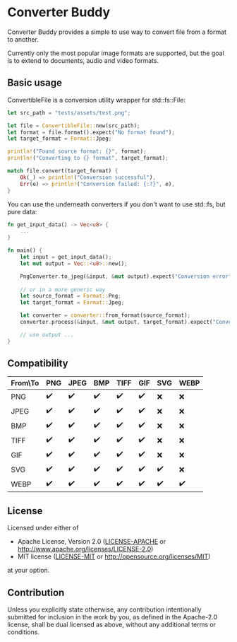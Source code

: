 # Converter Buddy

Converter Buddy provides a simple to use way to convert file from a format to another.

Currently only the most popular image formats are supported, but the goal is to extend to documents, audio and video formats.

## Basic usage

ConvertibleFile is a conversion utility wrapper for std::fs::File: 
```rust
let src_path = "tests/assets/test.png";

let file = ConvertibleFile::new(src_path);
let format = file.format().expect("No format found");
let target_format = Format::Jpeg;

println!("Found source format: {}", format);
println!("Converting to {} format", target_format);

match file.convert(target_format) {
    Ok(_) => println!("Conversion successful"),
    Err(e) => println!("Conversion failed: {:?}", e),
}
```

You can use the underneath converters if you don't want to use std::fs, but pure data:
```rust
fn get_input_data() -> Vec<u8> {
    ...
}

fn main() {
    let input = get_input_data();
    let mut output = Vec::<u8>::new();

    PngConverter.to_jpeg(&input, &mut output).expect("Conversion error");
    
    // or in a more generic way
    let source_format = Format::Png;
    let target_format = Format::Jpeg;

    let converter = converter::from_format(source_format);
    converter.process(&input, &mut output, target_format).expect("Conversion error");

    // use output ...
}
```

## Compatibility

| From\To | PNG                | JPEG               | BMP                | TIFF               | GIF                | SVG                | WEBP               |
|---------|--------------------|--------------------|--------------------|--------------------|--------------------|--------------------|--------------------|
| PNG     | :heavy_check_mark: | :heavy_check_mark: | :heavy_check_mark: | :heavy_check_mark: | :heavy_check_mark: | :x:                | :x:                |
| JPEG    | :heavy_check_mark: | :heavy_check_mark: | :heavy_check_mark: | :heavy_check_mark: | :heavy_check_mark: | :x:                | :x:                |
| BMP     | :heavy_check_mark: | :heavy_check_mark: | :heavy_check_mark: | :heavy_check_mark: | :heavy_check_mark: | :x:                | :x:                |
| TIFF    | :heavy_check_mark: | :heavy_check_mark: | :heavy_check_mark: | :heavy_check_mark: | :heavy_check_mark: | :x:                | :x:                |
| GIF     | :heavy_check_mark: | :heavy_check_mark: | :heavy_check_mark: | :heavy_check_mark: | :heavy_check_mark: | :x:                | :x:                |
| SVG     | :heavy_check_mark: | :heavy_check_mark: | :heavy_check_mark: | :heavy_check_mark: | :heavy_check_mark: | :heavy_check_mark: | :x:                |
| WEBP    | :heavy_check_mark: | :heavy_check_mark: | :heavy_check_mark: | :heavy_check_mark: | :heavy_check_mark: | :heavy_check_mark: | :heavy_check_mark: |

## License

Licensed under either of

 * Apache License, Version 2.0
   ([LICENSE-APACHE](LICENSE-APACHE) or http://www.apache.org/licenses/LICENSE-2.0)
 * MIT license
   ([LICENSE-MIT](LICENSE-MIT) or http://opensource.org/licenses/MIT)

at your option.

## Contribution

Unless you explicitly state otherwise, any contribution intentionally submitted
for inclusion in the work by you, as defined in the Apache-2.0 license, shall be
dual licensed as above, without any additional terms or conditions.